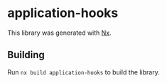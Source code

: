 # application-hooks

This library was generated with [Nx](https://nx.dev).

## Building

Run `nx build application-hooks` to build the library.
